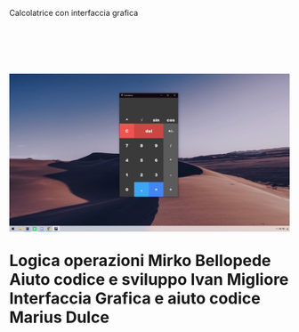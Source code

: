Calcolatrice con interfaccia grafica<h1>
<br />

![](https://github.com/Mirko722/Calcolatrice1/blob/master/calcolatrice.PNG)



Logica operazioni Mirko Bellopede<br />
Aiuto codice e sviluppo Ivan Migliore<br />
Interfaccia Grafica e aiuto codice Marius Dulce<br />
